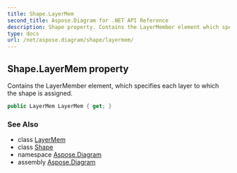 ```yaml
---
title: Shape.LayerMem
second_title: Aspose.Diagram for .NET API Reference
description: Shape property. Contains the LayerMember element which specifies each layer to which the shape is assigned
type: docs
url: /net/aspose.diagram/shape/layermem/
---
```

## Shape.LayerMem property

Contains the LayerMember element, which specifies each layer to which the shape is assigned.

```csharp
public LayerMem LayerMem { get; }
```

### See Also

* class [LayerMem](../../layermem/)
* class [Shape](../)
* namespace [Aspose.Diagram](../../shape/)
* assembly [Aspose.Diagram](../../../)


